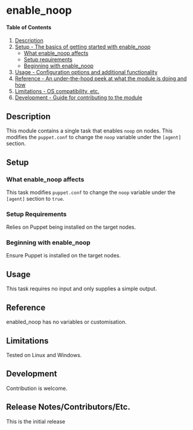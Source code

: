 
# enable_noop

#### Table of Contents

1. [Description](#description)
2. [Setup - The basics of getting started with enable_noop](#setup)
    * [What enable_noop affects](#what-enable_noop-affects)
    * [Setup requirements](#setup-requirements)
    * [Beginning with enable_noop](#beginning-with-enable_noop)
3. [Usage - Configuration options and additional functionality](#usage)
4. [Reference - An under-the-hood peek at what the module is doing and how](#reference)
5. [Limitations - OS compatibility, etc.](#limitations)
6. [Development - Guide for contributing to the module](#development)

## Description

This module contains a single task that enables `noop` on nodes. This modifies the `puppet.conf` to change the `noop` variable under the `[agent]` section.

## Setup

### What enable_noop affects

This task modifies `puppet.conf` to change the `noop` variable under the `[agent]` section to `true`.

### Setup Requirements

Relies on Puppet being installed on the target nodes.

### Beginning with enable_noop

Ensure Puppet is installed on the target nodes.

## Usage

This task requires no input and only supplies a simple output.

## Reference

enabled_noop has no variables or customisation.

## Limitations

Tested on Linux and Windows.

## Development

Contribution is welcome.

## Release Notes/Contributors/Etc.

This is the initial release
